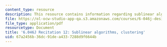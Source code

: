 ```yaml
---
content_type: resource
description: This resource contains information regarding sublinear algorithms, clustering.
file: https://ol-ocw-studio-app-qa.s3.amazonaws.com/courses/6-046j-design-and-analysis-of-algorithms-spring-2012/67a2456b36dc91dea4337288d9f6644b_MIT6.046J_S12_rec12.pdf
file_type: application/pdf
resourcetype: Document
title: '6.046J Recitation 12: Sublinear algorithms, clustering'
uid: 67a2456b-36dc-91de-a433-7288d9f6644b
---
```

